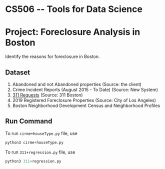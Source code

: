 # CS506 -- Tools for Data Science 
# Project: Foreclosure Analysis in Boston
Identify the reasons for foreclosure in Boston. 

## Dataset

1. Abandoned and not Abandoned properties (Source: the client)
2. Crime Incident Reports (August 2015 - To Date) (Source: New System)
3. [311 Requests](https://data.boston.gov/dataset/311-service-requests/resource/2968e2c0-d479-49ba-a884-4ef523ada3c0
) (Source: 311 Boston)  
4. 2019 Registered Foreclosure Properties (Source: City of Los Angeles)
5. Boston Neighborhood Development Census and Neighborhood Profiles

## Run Command
To run  ```cirme+houseType.py``` file, use
```python
python3 cirme+houseType.py
```
To run  ```311+regression.py``` file, use

```python
python3 311+regression.py
```


